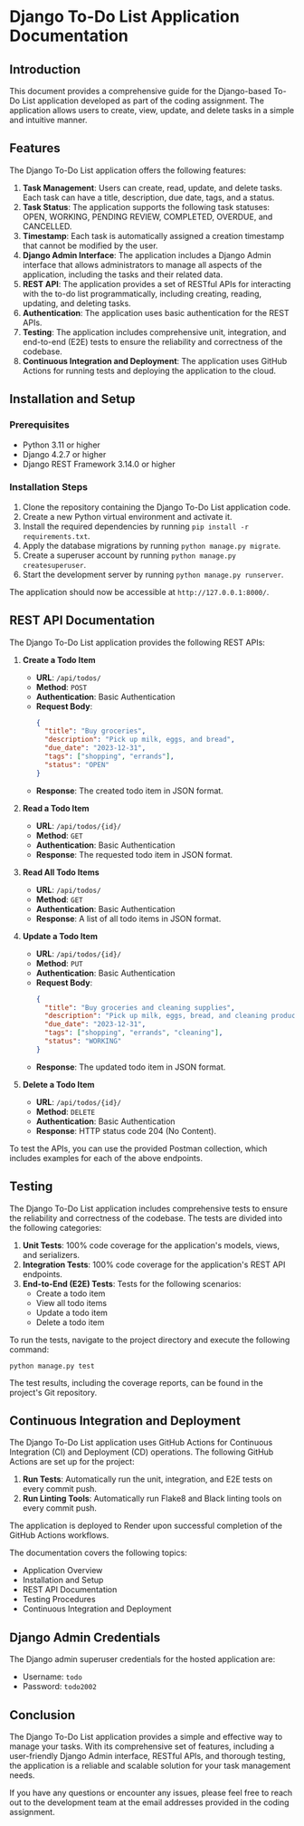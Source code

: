 # Django To-Do List Application Documentation

## Introduction
This document provides a comprehensive guide for the Django-based To-Do List application developed as part of the coding assignment. The application allows users to create, view, update, and delete tasks in a simple and intuitive manner.

## Features
The Django To-Do List application offers the following features:

1. **Task Management**: Users can create, read, update, and delete tasks. Each task can have a title, description, due date, tags, and a status.
2. **Task Status**: The application supports the following task statuses: OPEN, WORKING, PENDING REVIEW, COMPLETED, OVERDUE, and CANCELLED.
3. **Timestamp**: Each task is automatically assigned a creation timestamp that cannot be modified by the user.
4. **Django Admin Interface**: The application includes a Django Admin interface that allows administrators to manage all aspects of the application, including the tasks and their related data.
5. **REST API**: The application provides a set of RESTful APIs for interacting with the to-do list programmatically, including creating, reading, updating, and deleting tasks.
6. **Authentication**: The application uses basic authentication for the REST APIs.
7. **Testing**: The application includes comprehensive unit, integration, and end-to-end (E2E) tests to ensure the reliability and correctness of the codebase.
8. **Continuous Integration and Deployment**: The application uses GitHub Actions for running tests and deploying the application to the cloud.

## Installation and Setup

### Prerequisites
- Python 3.11 or higher
- Django 4.2.7 or higher
- Django REST Framework 3.14.0 or higher

### Installation Steps
1. Clone the repository containing the Django To-Do List application code.
2. Create a new Python virtual environment and activate it.
3. Install the required dependencies by running `pip install -r requirements.txt`.
4. Apply the database migrations by running `python manage.py migrate`.
5. Create a superuser account by running `python manage.py createsuperuser`.
6. Start the development server by running `python manage.py runserver`.

The application should now be accessible at `http://127.0.0.1:8000/`.

## REST API Documentation

The Django To-Do List application provides the following REST APIs:

1. **Create a Todo Item**
   - **URL**: `/api/todos/`
   - **Method**: `POST`
   - **Authentication**: Basic Authentication
   - **Request Body**:
     ```json
     {
       "title": "Buy groceries",
       "description": "Pick up milk, eggs, and bread",
       "due_date": "2023-12-31",
       "tags": ["shopping", "errands"],
       "status": "OPEN"
     }
     ```
   - **Response**: The created todo item in JSON format.

2. **Read a Todo Item**
   - **URL**: `/api/todos/{id}/`
   - **Method**: `GET`
   - **Authentication**: Basic Authentication
   - **Response**: The requested todo item in JSON format.

3. **Read All Todo Items**
   - **URL**: `/api/todos/`
   - **Method**: `GET`
   - **Authentication**: Basic Authentication
   - **Response**: A list of all todo items in JSON format.

4. **Update a Todo Item**
   - **URL**: `/api/todos/{id}/`
   - **Method**: `PUT`
   - **Authentication**: Basic Authentication
   - **Request Body**:
     ```json
     {
       "title": "Buy groceries and cleaning supplies",
       "description": "Pick up milk, eggs, bread, and cleaning products",
       "due_date": "2023-12-31",
       "tags": ["shopping", "errands", "cleaning"],
       "status": "WORKING"
     }
     ```
   - **Response**: The updated todo item in JSON format.

5. **Delete a Todo Item**
   - **URL**: `/api/todos/{id}/`
   - **Method**: `DELETE`
   - **Authentication**: Basic Authentication
   - **Response**: HTTP status code 204 (No Content).

To test the APIs, you can use the provided Postman collection, which includes examples for each of the above endpoints.

## Testing

The Django To-Do List application includes comprehensive tests to ensure the reliability and correctness of the codebase. The tests are divided into the following categories:

1. **Unit Tests**: 100% code coverage for the application's models, views, and serializers.
2. **Integration Tests**: 100% code coverage for the application's REST API endpoints.
3. **End-to-End (E2E) Tests**: Tests for the following scenarios:
   - Create a todo item
   - View all todo items
   - Update a todo item
   - Delete a todo item

To run the tests, navigate to the project directory and execute the following command:

```
python manage.py test
```

The test results, including the coverage reports, can be found in the project's Git repository.

## Continuous Integration and Deployment

The Django To-Do List application uses GitHub Actions for Continuous Integration (CI) and Deployment (CD) operations. The following GitHub Actions are set up for the project:

1. **Run Tests**: Automatically run the unit, integration, and E2E tests on every commit push.
2. **Run Linting Tools**: Automatically run Flake8 and Black linting tools on every commit push.

The application is deployed to Render upon successful completion of the GitHub Actions workflows.



The documentation covers the following topics:

- Application Overview
- Installation and Setup
- REST API Documentation
- Testing Procedures
- Continuous Integration and Deployment

## Django Admin Credentials

The Django admin superuser credentials for the hosted application are:

- Username: `todo`
- Password: `todo2002`



## Conclusion

The Django To-Do List application provides a simple and effective way to manage your tasks. With its comprehensive set of features, including a user-friendly Django Admin interface, RESTful APIs, and thorough testing, the application is a reliable and scalable solution for your task management needs.

If you have any questions or encounter any issues, please feel free to reach out to the development team at the email addresses provided in the coding assignment.